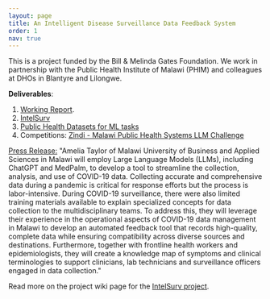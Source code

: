 ```yaml
---
layout: page
title: An Intelligent Disease Surveillance Data Feedback System
order: 1
nav: true
---
```


This is a project funded by the Bill & Melinda Gates Foundation. We work in partnership with the Public Health Institute of Malawi (PHIM) and
colleagues at DHOs in Blantyre and Lilongwe.  

**Deliverables**:
1. <a class="page-link" href="https://drive.google.com/file/d/1HoRB7TLlxC4KX855NSGave2lGZYjxsay/view?usp=sharing" target="_blank">Working Report</a>. 
2. <a class="page-link" href="https://intelsurv.com">IntelSurv</a>
3. <a class="page-link" href="https://intelsurv.com/datasets">Public Health Datasets for ML tasks</a>
4. Competitions: <a class="page-link" href="https://zindi.africa/competitions/malawi-public-health-systems-llm-challenge" target="_blank"> Zindi - Malawi Public Health Systems LLM Challenge</a>

<a class="page-link" href="https://gcgh.grandchallenges.org/grant/intelligent-disease-surveillance-data-feedback-system" target="_blank">Press Release:</a>
"Amelia Taylor of Malawi University of Business and Applied Sciences in Malawi will employ Large Language Models (LLMs), 
including ChatGPT and MedPalm, to develop a tool to streamline the collection, analysis, and use of COVID-19 data. Collecting accurate and comprehensive data during a pandemic is critical for response efforts but the process is labor-intensive. During COVID-19 surveillance, there were also limited training materials available to explain specialized concepts for data collection to the multidisciplinary teams. To address this, they will leverage their experience in the operational aspects of COVID-19 data management in Malawi to develop an automated feedback tool that records high-quality, complete data while ensuring compatibility across diverse sources and destinations. Furthermore, together with frontline health workers and epidemiologists, they will create a knowledge map of symptoms and clinical terminologies to support clinicians, lab technicians and surveillance officers engaged in data collection."

Read more on the project wiki page for the <a class="page-link" href="https://github.com/healthdataafrica/IntelSurv/wiki" target="_blank">IntelSurv project</a>. 
